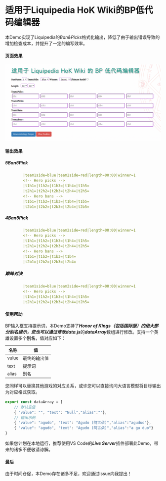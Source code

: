 # 适用于Liquipedia HoK Wiki的BP低代码编辑器

本Demo实现了Liquipedia的*Ban&Picks*格式化输出，降低了由于输出错误导致的增加检查成本，并提升了一定的编写效率。

#### 页面效果

![主界面](images\01.png)

#### 输出效果

##### 5Ban5Pick

```yaml
        |team1side=blue|team2side=red|length=00:00|winner=1
        <!-- Hero picks -->
        |t1h1=|t1h2=|t1h3=|t1h4=|t1h5=
        |t2h1=|t2h2=|t2h3=|t2h4=|t2h5=
        <!-- Hero bans -->
        |t1b1=|t1b2=|t1b3=|t1b4=|t1b5=
        |t2b1=|t2b2=|t2b3=|t2b4=|t2b5=
```

##### 4Ban5Pick

```yaml
        |team1side=blue|team2side=red|length=00:00|winner=1
        <!-- Hero picks -->
        |t1h1=|t1h2=|t1h3=|t1h4=|t1h5=
        |t2h1=|t2h2=|t2h3=|t2h4=|t2h5=
        <!-- Hero bans -->
        |t1b1=|t1b2=|t1b3=|t1b4=
        |t2b1=|t2b2=|t2b3=|t2b4=
```

##### 巅峰对决

```yaml
        |team1side=blue|team2side=red|length=00:00|winner=1
        <!-- Hero picks -->
        |t1h1=|t1h2=|t1h3=|t1h4=|t1h5=
        |t2h1=|t2h2=|t2h3=|t2h4=|t2h5=
```

#### 使用帮助

BP输入框支持提示词，本Demo支持了***Honor of Kings（包括国际服）***的绝大部分别名提示，您也可以通过修改***data.js***的***dataArray***数组进行修改。支持一个英雄设置多个**别名**，值对应如下：

| 名称  | 值           |
| ----- | ------------ |
| vulue | 最终的输出值 |
| text  | 提示词       |
| alias | 别名         |

您同样可以替换其他游戏的对应关系，或许您可以直接询问大语言模型将目标输出为对应格式获取。

```javascript
export const dataArray = [
    // 默认空值
    { "value": "", "text": "Null","alias":""},
    // 输出示例
    { "value": "agudo", "text": "Agudo (阿古朵)","alias":"aguduo"},
    { "value": "agudo", "text": "Agudo (阿古朵)","alias":"a gu duo"}
}
```

如果您计划在本地运行，推荐使用VS Code的***Live Server***插件部署此Demo，带来的诸多不便敬请谅解。

#### 最后

由于时间仓促，本Demo存在诸多不足，欢迎通过Issue向我提出！